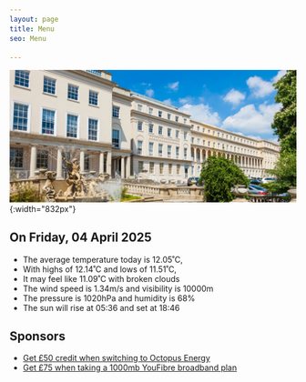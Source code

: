```yaml
---
layout: page
title: Menu
seo: Menu

---
```


![Logo](/images/logo.jpg){:width="832px"}

<!-- weather_marker starts -->
## On Friday, 04 April 2025

- The average temperature today is 12.05˚C,
- With highs of 12.14˚C and lows of 11.51˚C,
- It may feel like 11.09˚C with broken clouds
- The wind speed is 1.34m/s and visibility is 10000m
- The pressure is 1020hPa and humidity is 68%
- The sun will rise at 05:36 and set at 18:46

<!-- weather_marker ends -->

## Sponsors

- [Get £50 credit when switching to Octopus Energy](https://bit.ly/3oD1nnS)
- [Get £75 when taking a 1000mb YouFibre broadband plan](https://aklam.io/91zWhU?)



